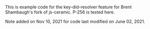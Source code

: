 This is example code for the key-did-resolver feature for Brent Shambaugh's fork of js-ceramic. P-256 is tested here.

Note added on Nov 10, 2021 for code last modified on June 02, 2021.
